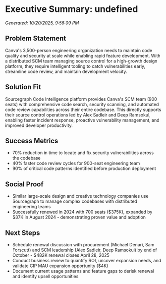 # Executive Summary: undefined
*Generated: 10/20/2025, 9:56:09 PM*

## Problem Statement
Canva's 3,500-person engineering organization needs to maintain code quality and security at scale while enabling rapid feature development. With a distributed SCM team managing source control for a high-growth design platform, they require intelligent tooling to catch vulnerabilities early, streamline code review, and maintain development velocity.

## Solution Fit
Sourcegraph Code Intelligence platform provides Canva's SCM team (900 seats) with comprehensive code search, security scanning, and automated code review capabilities across their entire codebase. This directly supports their source control operations led by Alex Sadleir and Deep Ramsokul, enabling faster incident response, proactive vulnerability management, and improved developer productivity.

## Success Metrics
- 70% reduction in time to locate and fix security vulnerabilities across the codebase
- 40% faster code review cycles for 900-seat engineering team
- 90% of critical code patterns identified before production deployment

## Social Proof
- Similar large-scale design and creative technology companies use Sourcegraph to manage complex codebases with distributed engineering teams
- Successfully renewed in 2024 with 700 seats ($375K), expanded by $37K in August 2024 - demonstrating proven value and adoption

## Next Steps
- Schedule renewal discussion with procurement (Michael Denari, Sam Forscutt) and SCM leadership (Alex Sadleir, Deep Ramsokul) by end of October - $482K renewal closes April 28, 2025
- Conduct business review to quantify ROI, uncover expansion needs, and validate CIP MAU expansion opportunity ($4K)
- Document current usage patterns and feature gaps to derisk renewal and identify upsell opportunities
